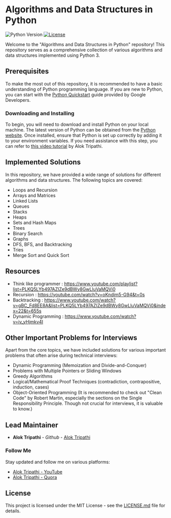 # Algorithms and Data Structures in Python

![Python Version](https://img.shields.io/badge/python-3.x-blue.svg) [![License](https://img.shields.io/badge/license-MIT-brightgreen.svg)](https://github.com/gnsalok/algo-ds-python/blob/main/LICENSE)

Welcome to the "Algorithms and Data Structures in Python" repository! This repository serves as a comprehensive collection of various algorithms and data structures implemented using Python 3.

## Prerequisites

To make the most out of this repository, it is recommended to have a basic understanding of Python programming language. If you are new to Python, you can start with the [Python Quickstart](https://developers.google.com/edu/python/introduction) guide provided by Google Developers.

### Downloading and Installing

To begin, you will need to download and install Python on your local machine. The latest version of Python can be obtained from the [Python website](https://www.python.org/downloads/). Once installed, ensure that Python is set up correctly by adding it to your environment variables. If you need assistance with this step, you can refer to [this video tutorial](https://www.youtube.com/watch?v=1jyOHCTgWpg) by Alok Tripathi.

## Implemented Solutions

In this repository, we have provided a wide range of solutions for different algorithms and data structures. The following topics are covered:

* Loops and Recursion
* Arrays and Matrices
* Linked Lists
* Queues
* Stacks
* Heaps
* Sets and Hash Maps
* Trees
* Binary Search
* Graphs
* DFS, BFS, and Backtracking
* Tries
* Merge Sort and Quick Sort

## Resources 
- Think like programmer : https://www.youtube.com/playlist?list=PLKQ5LYb497AZIZe9dBWy8GwLluVaMQVj0
- Recursion : https://youtube.com/watch?v=oKndim5-G94&t=0s
- Backtracking : https://www.youtube.com/watch?v=gBC_Fd8EE8A&list=PLKQ5LYb497AZIZe9dBWy8GwLluVaMQVj0&index=22&t=655s
- Dynamic Programming : https://www.youtube.com/watch?v=iv_yHjmkv4I

## Other Important Problems for Interviews

Apart from the core topics, we have included solutions for various important problems that often arise during technical interviews:

* Dynamic Programming (Memoization and Divide-and-Conquer)
* Problems with Multiple Pointers or Sliding Windows
* Greedy Algorithms
* Logical/Mathematical Proof Techniques (contradiction, contrapositive, induction, cases)
* Object-Oriented Programming (It is recommended to check out "Clean Code" by Robert Martin, especially the sections on the Single Responsibility Principle. Though not crucial for interviews, it is valuable to know.)

## Lead Maintainer

* **Alok Tripathi** - *Github* - [Alok Tripathi](https://github.com/gnsalok)

### Follow Me

Stay updated and follow me on various platforms:

* [Alok Tripathi - YouTube](https://www.youtube.com/channel/UCkSvvRVme7nqWIIsshg5kfg?view_as=subscriber)
* [Alok Tripathi - Quora](https://www.quora.com/profile/Alok-Tripathi-42)

## License

This project is licensed under the MIT License - see the [LICENSE.md](LICENSE.md) file for details.